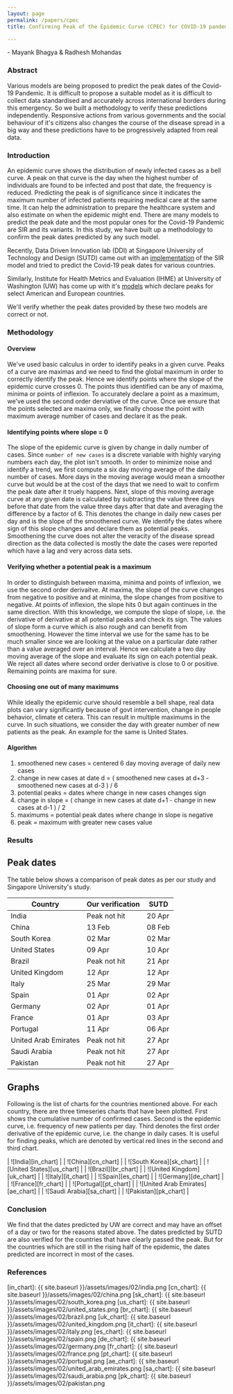```yaml
---
layout: page
permalink: /papers/cpec
title: Confirming Peak of the Epidemic Curve (CPEC) for COVID-19 pandemic

---
```

\- Mayank Bhagya & Radhesh Mohandas

### Abstract

Various models are being proposed to predict the peak dates of the Covid-19 Pandemic. It is difficult to propose a suitable model as it is difficult to collect data standardised and accurately across international borders during this emergency. So we built a methodology to verify these predictions independently. Responsive actions from various governments and the social behaviour of it's citizens also changes the course of the disease spread in a big way and these predictions have to be progressively adapted from real data. 


### Introduction

An epidemic curve shows the distribution of newly infected cases as a bell curve. A peak on that curve is the day when the highest number of individuals are found to be infected and post that date, the frequency is reduced. Predicting the peak is of significance since it indicates the maximum number of infected patients requiring medical care at the same time. It can help the administration to prepare the healthcare system and also estimate on when the epidemic might end. There are many models to predict the peak date and the most popular ones for the Covid-19 Pandemic are SIR and its variants. In this study, we have built up a methodology to confirm the peak dates predicted by any such model.

Recently, Data Driven Innovation lab (DDI) at Singapore University of Technology and Design (SUTD) came out with an [implementation][sutd_paper] of the SIR model and tried to predict the Covid-19 peak dates for various countries. 

Similarly, Institute for Health Metrics and Evaluation (IHME) at University of Washington (UW) has come up with it's [models][uw_paper] which declare peaks for select American and European countries.

We'll verify whether the peak dates provided by these two models are correct or not.

### Methodology

#### Overview

We've used basic calculus in order to identify peaks in a given curve. Peaks of a curve are maximas and we need to find the global maximum in order to correctly identify the peak. Hence we identify points where the slope of the epidemic curve crosses 0. The points thus identified can be any of maxima, minima or points of inflexion. To accurately declare a point as a maximum, we've used the second order derviative of the curve. Once we ensure that the points selected are maxima only, we finally choose the point with maximum average number of cases and declare it as the peak.

#### Identifying points where slope = 0

The slope of the epidemic curve is given by change in daily number of cases. Since `number of new cases` is a discrete variable with highly varying numbers each day, the plot isn't smooth. In order to minimize noise and identify a trend, we first compute a six day moving average of the daily number of cases. More days in the moving average would mean a smoother curve but would be at the cost of the days that we need to wait to confirm the peak date after it truely happens. Next, slope of this moving average curve at any given date is calculated by subtracting the value three days before that date from the value three days after that date and averaging the difference by a factor of 6. This denotes the change in daily new cases per day and is the slope of the smoothened curve. We identify the dates where sign of this slope changes and declare them as potential peaks. Smoothening the curve does not alter the veracity of the disease spread direction as the data collected is mostly the date the cases were reported which have a lag and very across data sets.

#### Verifying whether a potential peak is a maximum

In order to distinguish between maxima, minima and points of inflexion, we use the second order derivaitve. At maxima, the slope of the curve changes from negative to positive and at minima, the slope changes from positive to negative. At points of inflexion, the slope hits 0 but again continues in the same direction. With this knowledge, we compute the slope of slope, i.e. the derivative of derivative at all potential peaks and check its sign. The values of slope form a curve which is also rough and can benefit from smoothening. However the time interval we use for the same has to be much smaller since we are looking at the value on a particular date rather than a value averaged over an interval. Hence we calculate a two day moving average of the slope and evaluate its sign on each potential peak. We reject all dates where second order derivative is close to 0 or positive. Remaining points are maxima for sure.

#### Choosing one out of many maximums

While ideally the epidemic curve should resemble a bell shape, real data plots can vary significantly because of govt intervention, change in people behavior, climate et cetera. This can result in multiple maximums in the curve. In such situations, we consider the day with greater number of new patients as the peak. An example for the same is United States.

#### Algorithm

1. smoothened new cases = centered 6 day moving average of daily new cases
2. change in new cases at date d = ( smoothened new cases at d+3 - smoothened new cases at d-3 ) / 6
3. potential peaks = dates where change in new cases changes sign
4. change in slope = ( change in new cases at date d+1 - change in new cases at d-1 ) / 2
5. maximums = potential peak dates where change in slope is negative
6. peak = maximum with greater new cases value

### Results

## Peak dates

The table below shows a comparison of peak dates as per our study and Singapore University's study.

| Country | Our verification | SUTD |
| ------- | ---------------- | ---- |
| India | Peak not hit | 20 Apr |
| China | 13 Feb | 08 Feb |
| South Korea | 02 Mar | 02 Mar |
| United States | 09 Apr | 10 Apr |
| Brazil | Peak not hit | 21 Apr |
| United Kingdom | 12 Apr | 12 Apr |
| Italy | 25 Mar | 29 Mar |
| Spain | 01 Apr | 02 Apr |
| Germany | 02 Apr | 01 Apr |
| France | 01 Apr | 03 Apr |
| Portugal | 11 Apr | 06 Apr |
| United Arab Emirates | Peak not hit | 27 Apr |
| Saudi Arabia | Peak not hit | 27 Apr |
| Pakistan | Peak not hit | 27 Apr |

## Graphs

Following is the list of charts for the countries mentioned above. For each country, there are three timeseries charts that have been plotted. First shows the cumulative number of confirmed cases. Second is the epidemic curve, i.e. frequency of new patients per day. Third denotes the first order derivative of the epidemic curve, i.e. the change in daily cases. It is useful for finding peaks, which are denoted by vertical red lines in the second and third chart.

| ![India][in_chart] |
| ![China][cn_chart] |
| ![South Korea][sk_chart] |
| ![United States][us_chart] |
| ![Brazil][br_chart] |
| ![United Kingdom][uk_chart] |
| ![Italy][it_chart] |
| ![Spain][es_chart] |
| ![Germany][de_chart] |
| ![France][fr_chart] |
| ![Portugal][pt_chart] |
| ![United Arab Emirates][ae_chart] |
| ![Saudi Arabia][sa_chart] |
| ![Pakistan][pk_chart] |





### Conclusion

We find that the dates predicted by UW are correct and may have an offset of a day or two for the reasons stated above. The dates predicted by SUTD are also verified for the countries that have clearly passed the peak. But for the countries which are still in the rising half of the epidemic, the dates predicted are incorrect in most of the cases.

[sutd_paper]: https://www.altaveu.com/documents/covid19predictionpaper20200426.pdf
[uw_paper]: https://covid19.healthdata.org/

### References


[in_chart]: {{ site.baseurl }}/assets/images/02/india.png
[cn_chart]: {{ site.baseurl }}/assets/images/02/china.png
[sk_chart]: {{ site.baseurl }}/assets/images/02/south_korea.png
[us_chart]: {{ site.baseurl }}/assets/images/02/united_states.png
[br_chart]: {{ site.baseurl }}/assets/images/02/brazil.png
[uk_chart]: {{ site.baseurl }}/assets/images/02/united_kingdom.png
[it_chart]: {{ site.baseurl }}/assets/images/02/italy.png
[es_chart]: {{ site.baseurl }}/assets/images/02/spain.png
[de_chart]: {{ site.baseurl }}/assets/images/02/germany.png
[fr_chart]: {{ site.baseurl }}/assets/images/02/france.png
[pt_chart]: {{ site.baseurl }}/assets/images/02/portugal.png
[ae_chart]: {{ site.baseurl }}/assets/images/02/united_arab_emirates.png
[sa_chart]: {{ site.baseurl }}/assets/images/02/saudi_arabia.png
[pk_chart]: {{ site.baseurl }}/assets/images/02/pakistan.png
